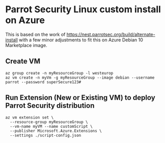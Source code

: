# Parrot Security Linux custom install on Azure 

This is based on the work of https://nest.parrotsec.org/build/alternate-install with a few minor adjustments to fit this on Azure Debian 10 Marketplace image. 

## Create VM 
``` 
az group create -n myResourceGroup -l westeurop
az vm create -n myVm -g myResourceGroup --image debian --username parrot --password superSecure123#
``` 

## Run Extension (New or Existing VM) to deploy Parrot Security distribution
```
az vm extension set \
  --resource-group myResourceGroup \
  --vm-name myVM --name customScript \
  --publisher Microsoft.Azure.Extensions \
  --settings ./script-config.json
```
